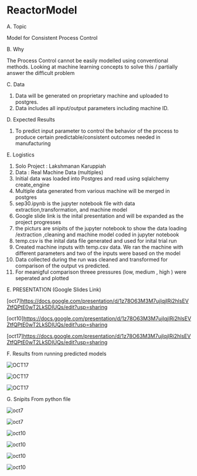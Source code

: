 # ReactorModel

A. Topic

Model for Consistent Process Control

B. Why

The Process Control cannot be easily modelled using conventional methods.
Looking at machine learning concepts to solve this / partially answer the 
difficult problem

C. Data

1. Data will be generated on proprietary machine and uploaded to postgres.
2. Data includes all input/output parameters including machine ID.

D. Expected Results

1. To predict input parameter to control the behavior of the process
to produce certain predictable/consistent outcomes needed in manufacturing

E. Logistics

1. Solo Project : Lakshmanan Karuppiah
2. Data : Real Machine Data (multiples)
3. Initial data was loaded into Postgres and read using sqlalchemy create_engine
4. Multiple data generated from various machine will be merged in postgres
5. sep30.ipynb is the jupyter notebook file with data extraction,transformation, 
and machine model
6. Google slide link is  the inital presentation  and will be expanded as the 
project progresses
7. the picturs are snipits of the jupyter notebook to show the data loading /extraction 
,cleaning and machine model coded in  jupyter notebook
8. temp.csv is the inital data file generated and used for inital trial run
9. Created machine inputs with temp.csv data. We ran the machine with different parameters and two of the inputs were based on the model
10. Data collected during the run was cleaned and transformed for comparison of the output vs predicted.
11. For meanigful comparison threee pressures (low, medium , high ) were seperated and plotted

E. PRESENTATION (Google Slides Link)

[oct7]https://docs.google.com/presentation/d/1z78O63M3M7ujIqjIRi2hlsEVZtfQPtE0wT2LkSDIUQs/edit?usp=sharing

[oct10]https://docs.google.com/presentation/d/1z78O63M3M7ujIqjIRi2hlsEVZtfQPtE0wT2LkSDIUQs/edit?usp=sharing

[oct17]https://docs.google.com/presentation/d/1z78O63M3M7ujIqjIRi2hlsEVZtfQPtE0wT2LkSDIUQs/edit?usp=sharing

F. Results from running predicted models

![OCT17](low_pressure1.PNG)

![OCT17](medium_pressure1.PNG)

![OCT17](high_pressure1.PNG)

G. Snipits From python file

![oct7](Final_Project_Deliverable_1b.PNG)

![oct7](Final_Project_Delivarable_1a.PNG)

![oct10](SQLCOMMANDSUSED_TABLECREATION_TABLEUNIONS.PNG)

![oct10](Final_projectDEliverable2.PNG)

![oct10](Final_project_deliverable_2a.PNG)

![oct10](final_project_delivarable_2b.PNG)









